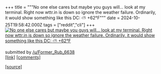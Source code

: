 +++
title = """No one else cares but maybe you guys will... look at my terminal. Right now wttr.in is down so ignore the weather failure. Ordinarily, it would show something like this DC: ⛅️ +62°F"""
date = 2024-10-25T19:58:42.000Z
tags = ["reddit","cli"]
+++
[![No one else cares but maybe you guys will... look at my terminal. Right now wttr.in is down so ignore the weather failure. Ordinarily, it would show something like this DC: ⛅️ +62°F](https://preview.redd.it/swwbnrf2kywd1.png?width=640&crop=smart&auto=webp&s=4e8490ed9d60da337852c1e08673358ed20d94a7 "No one else cares but maybe you guys will... look at my terminal. Right now wttr.in is down so ignore the weather failure. Ordinarily, it would show something like this DC: ⛅️ +62°F")](https://www.reddit.com/r/commandline/comments/1gc38cr/no_one_else_cares_but_maybe_you_guys_will_look_at/)

submitted by [/u/Former\_Rub\_6638](https://www.reddit.com/user/Former_Rub_6638)  
[\[link\]](https://i.redd.it/swwbnrf2kywd1.png) [\[comments\]](https://www.reddit.com/r/commandline/comments/1gc38cr/no_one_else_cares_but_maybe_you_guys_will_look_at/)

[[source]](https://www.reddit.com/r/commandline/comments/1gc38cr/no_one_else_cares_but_maybe_you_guys_will_look_at/)
